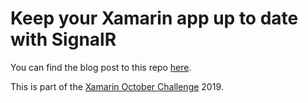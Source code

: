 # Keep your Xamarin app up to date with SignalR

You can find the blog post to this repo [here](https://mallibone.com/post/xamarin-signalr).

This is part of the [Xamarin October Challenge](https://github.com/claudiosanchez/OctoberXamarinChallenge) 2019.
